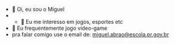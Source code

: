 - 👋 Oi, eu sou o Miguel 
- - 👀 Eu me interesso em jogos, esportes etc
- 🌱 Eu frequentemente jogo video-game 
- pra falar comigo use o email de: miguel.abrao@escola.pr.gov.br
